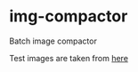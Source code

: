 # img-compactor
Batch image compactor

Test images are taken from [here](https://github.com/ianare/exif-samples)